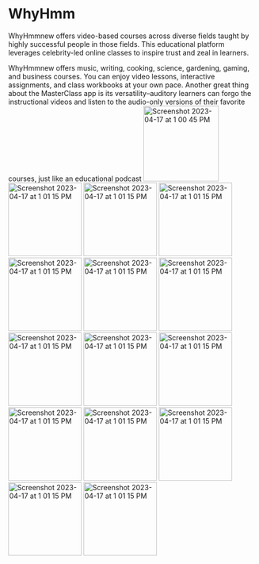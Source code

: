 # WhyHmm
WhyHmmnew offers video-based courses across diverse fields taught by highly successful people in those fields. This educational platform leverages celebrity-led online classes to inspire trust and zeal in learners.

WhyHmmnew offers music, writing, cooking, science, gardening, gaming, and business courses. You can enjoy video lessons, interactive assignments, and class workbooks at your own pace. Another great thing about the MasterClass app is its versatility–auditory learners can forgo the instructional videos and listen to the audio-only versions of their favorite courses, just like an educational podcast
<img width="152" alt="Screenshot 2023-04-17 at 1 00 45 PM" src="https://user-images.githubusercontent.com/40161365/232419758-4e8afdde-07e2-4dd3-8c5c-d1594f070ba7.png">
<img width="148" alt="Screenshot 2023-04-17 at 1 01 15 PM" src="https://user-images.githubusercontent.com/40161365/232420274-d0ce4fdb-1b42-433e-b931-9d54a483e464.png">
<img width="148" alt="Screenshot 2023-04-17 at 1 01 15 PM" src="https://user-images.githubusercontent.com/40161365/232422654-c3482b8e-aa67-4994-87a7-a4f0f6c248b7.jpg">
<img width="148" alt="Screenshot 2023-04-17 at 1 01 15 PM" src="https://user-images.githubusercontent.com/40161365/232422643-0ffb0f74-4eb0-4cc1-9b68-d5869c09c7d2.jpg">
<img width="148" alt="Screenshot 2023-04-17 at 1 01 15 PM" src="https://user-images.githubusercontent.com/40161365/232422611-46a5de65-a77c-4044-a3f9-c55b9d50a40c.jpg">
<img width="148" alt="Screenshot 2023-04-17 at 1 01 15 PM" src="https://user-images.githubusercontent.com/40161365/232422583-2fccb1ba-ef88-497c-8ffd-53d960ca7365.jpg">
<img width="148" alt="Screenshot 2023-04-17 at 1 01 15 PM" src="https://user-images.githubusercontent.com/40161365/232422577-3b18f8db-3c5b-4d56-98d4-aa6e28984e6e.jpg">
<img width="148" alt="Screenshot 2023-04-17 at 1 01 15 PM" src="https://user-images.githubusercontent.com/40161365/232422535-e8f088e7-2d3e-481e-8273-b1fc6bde700e.jpg">
<img width="148" alt="Screenshot 2023-04-17 at 1 01 15 PM" src="https://user-images.githubusercontent.com/40161365/232422521-4e5c7539-485b-434b-b2a7-c6a06f873cb2.jpg">
<img width="148" alt="Screenshot 2023-04-17 at 1 01 15 PM" src="https://user-images.githubusercontent.com/40161365/232422489-6a03a29e-9146-42aa-8673-82448061bd67.jpg">
<img width="148" alt="Screenshot 2023-04-17 at 1 01 15 PM" src="https://user-images.githubusercontent.com/40161365/232422479-e8a75da5-807c-4dcd-9d31-040e5d605df5.jpg">
<img width="148" alt="Screenshot 2023-04-17 at 1 01 15 PM" src="https://user-images.githubusercontent.com/40161365/232422472-315e2530-b70c-4675-84aa-213a451c33ad.jpg">
<img width="148" alt="Screenshot 2023-04-17 at 1 01 15 PM" src="https://user-images.githubusercontent.com/40161365/232422451-a383fcd7-9308-4880-af07-5b48f7ae5614.jpg">
<img width="148" alt="Screenshot 2023-04-17 at 1 01 15 PM" src="https://user-images.githubusercontent.com/40161365/232422440-845c66ef-cde1-488b-aae6-0faf284dea29.jpg">
<img width="148" alt="Screenshot 2023-04-17 at 1 01 15 PM" src="https://user-images.githubusercontent.com/40161365/232430266-bcfd7826-5a11-4a98-b2e4-b25690a7e14a.jpg">

